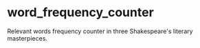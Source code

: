 # word_frequency_counter
Relevant words frequency counter in three Shakespeare's literary masterpieces.
